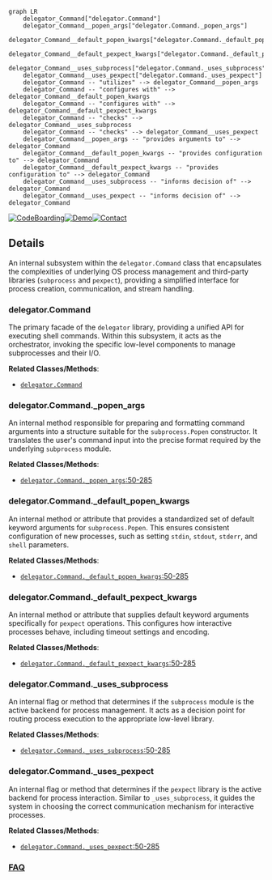 ```mermaid
graph LR
    delegator_Command["delegator.Command"]
    delegator_Command__popen_args["delegator.Command._popen_args"]
    delegator_Command__default_popen_kwargs["delegator.Command._default_popen_kwargs"]
    delegator_Command__default_pexpect_kwargs["delegator.Command._default_pexpect_kwargs"]
    delegator_Command__uses_subprocess["delegator.Command._uses_subprocess"]
    delegator_Command__uses_pexpect["delegator.Command._uses_pexpect"]
    delegator_Command -- "utilizes" --> delegator_Command__popen_args
    delegator_Command -- "configures with" --> delegator_Command__default_popen_kwargs
    delegator_Command -- "configures with" --> delegator_Command__default_pexpect_kwargs
    delegator_Command -- "checks" --> delegator_Command__uses_subprocess
    delegator_Command -- "checks" --> delegator_Command__uses_pexpect
    delegator_Command__popen_args -- "provides arguments to" --> delegator_Command
    delegator_Command__default_popen_kwargs -- "provides configuration to" --> delegator_Command
    delegator_Command__default_pexpect_kwargs -- "provides configuration to" --> delegator_Command
    delegator_Command__uses_subprocess -- "informs decision of" --> delegator_Command
    delegator_Command__uses_pexpect -- "informs decision of" --> delegator_Command
```

[![CodeBoarding](https://img.shields.io/badge/Generated%20by-CodeBoarding-9cf?style=flat-square)](https://github.com/CodeBoarding/GeneratedOnBoardings)[![Demo](https://img.shields.io/badge/Try%20our-Demo-blue?style=flat-square)](https://www.codeboarding.org/demo)[![Contact](https://img.shields.io/badge/Contact%20us%20-%20contact@codeboarding.org-lightgrey?style=flat-square)](mailto:contact@codeboarding.org)

## Details

An internal subsystem within the `delegator.Command` class that encapsulates the complexities of underlying OS process management and third-party libraries (`subprocess` and `pexpect`), providing a simplified interface for process creation, communication, and stream handling.

### delegator.Command
The primary facade of the `delegator` library, providing a unified API for executing shell commands. Within this subsystem, it acts as the orchestrator, invoking the specific low-level components to manage subprocesses and their I/O.


**Related Classes/Methods**:

- <a href="https://github.com/amitt001/delegator.py/blob/master/delegator.py" target="_blank" rel="noopener noreferrer">`delegator.Command`</a>


### delegator.Command._popen_args
An internal method responsible for preparing and formatting command arguments into a structure suitable for the `subprocess.Popen` constructor. It translates the user's command input into the precise format required by the underlying `subprocess` module.


**Related Classes/Methods**:

- <a href="https://github.com/amitt001/delegator.py/blob/master/delegator.py#L50-L285" target="_blank" rel="noopener noreferrer">`delegator.Command._popen_args`:50-285</a>


### delegator.Command._default_popen_kwargs
An internal method or attribute that provides a standardized set of default keyword arguments for `subprocess.Popen`. This ensures consistent configuration of new processes, such as setting `stdin`, `stdout`, `stderr`, and `shell` parameters.


**Related Classes/Methods**:

- <a href="https://github.com/amitt001/delegator.py/blob/master/delegator.py#L50-L285" target="_blank" rel="noopener noreferrer">`delegator.Command._default_popen_kwargs`:50-285</a>


### delegator.Command._default_pexpect_kwargs
An internal method or attribute that supplies default keyword arguments specifically for `pexpect` operations. This configures how interactive processes behave, including timeout settings and encoding.


**Related Classes/Methods**:

- <a href="https://github.com/amitt001/delegator.py/blob/master/delegator.py#L50-L285" target="_blank" rel="noopener noreferrer">`delegator.Command._default_pexpect_kwargs`:50-285</a>


### delegator.Command._uses_subprocess
An internal flag or method that determines if the `subprocess` module is the active backend for process management. It acts as a decision point for routing process execution to the appropriate low-level library.


**Related Classes/Methods**:

- <a href="https://github.com/amitt001/delegator.py/blob/master/delegator.py#L50-L285" target="_blank" rel="noopener noreferrer">`delegator.Command._uses_subprocess`:50-285</a>


### delegator.Command._uses_pexpect
An internal flag or method that determines if the `pexpect` library is the active backend for process interaction. Similar to `_uses_subprocess`, it guides the system in choosing the correct communication mechanism for interactive processes.


**Related Classes/Methods**:

- <a href="https://github.com/amitt001/delegator.py/blob/master/delegator.py#L50-L285" target="_blank" rel="noopener noreferrer">`delegator.Command._uses_pexpect`:50-285</a>




### [FAQ](https://github.com/CodeBoarding/GeneratedOnBoardings/tree/main?tab=readme-ov-file#faq)